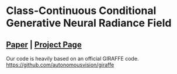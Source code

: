 # Class-Continuous Conditional Generative Neural Radiance Field
## [Paper](https://arxiv.org/abs/2301.00950) | [Project Page](https://tom919654.github.io/C3G_NeRF/)




Our code is heavily based on an official GIRAFFE code.
https://github.com/autonomousvision/giraffe
